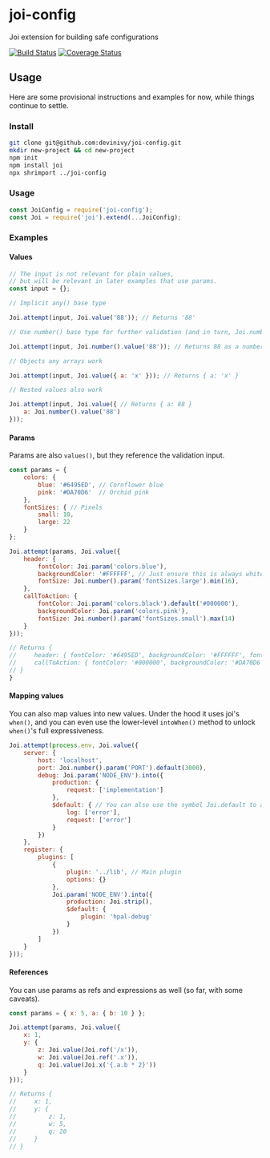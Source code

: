 # joi-config
Joi extension for building safe configurations

[![Build Status](https://travis-ci.org/devinivy/joi-config.svg?branch=master)](https://travis-ci.org/devinivy/joi-config) [![Coverage Status](https://coveralls.io/repos/devinivy/joi-config/badge.svg?branch=master&service=github)](https://coveralls.io/github/devinivy/joi-config?branch=master)

## Usage
Here are some provisional instructions and examples for now, while things continue to settle.

### Install

```sh
git clone git@github.com:devinivy/joi-config.git
mkdir new-project && cd new-project
npm init
npm install joi
npx shrimport ../joi-config
```

### Usage

```js
const JoiConfig = require('joi-config');
const Joi = require('joi').extend(...JoiConfig);
```

### Examples

#### Values

```js
// The input is not relevant for plain values,
// but will be relevant in later examples that use params.
const input = {};

// Implicit any() base type

Joi.attempt(input, Joi.value('88')); // Returns '88'

// Use number() base type for further validation (and in turn, Joi.number()'s type coercion)

Joi.attempt(input, Joi.number().value('88')); // Returns 88 as a number

// Objects any arrays work

Joi.attempt(input, Joi.value({ a: 'x' })); // Returns { a: 'x' }

// Nested values also work

Joi.attempt(input, Joi.value({ // Returns { a: 88 }
    a: Joi.number().value('88')
}));
```

#### Params

Params are also `values()`, but they reference the validation input.

```js
const params = {
    colors: {
        blue: '#6495ED', // Cornflower blue
        pink: '#DA70D6'  // Orchid pink
    },
    fontSizes: { // Pixels
        small: 10,
        large: 22
    }
};

Joi.attempt(params, Joi.value({
    header: {
        fontColor: Joi.param('colors.blue'),
        backgroundColor: '#FFFFFF', // Just ensure this is always white
        fontSize: Joi.number().param('fontSizes.large').min(16),
    },
    callToAction: {
        fontColor: Joi.param('colors.black').default('#000000'),
        backgroundColor: Joi.param('colors.pink'),
        fontSize: Joi.number().param('fontSizes.small').max(14)
    }
}));

// Returns {
//     header: { fontColor: '#6495ED', backgroundColor: '#FFFFFF', fontSize: 22 },
//     callToAction: { fontColor: '#000000', backgroundColor: '#DA70D6', fontSize: 10 }
// }
}

```

#### Mapping values

You can also map values into new values. Under the hood it uses joi's `when()`,
and you can even use the lower-level `intoWhen()` method to unlock `when()`'s full expressiveness.

```js
Joi.attempt(process.env, Joi.value({
    server: {
        host: 'localhost',
        port: Joi.number().param('PORT').default(3000),
        debug: Joi.param('NODE_ENV').into({
            production: {
                request: ['implementation']
            },
            $default: { // You can also use the symbol Joi.default to avoid key conflicts
                log: ['error'],
                request: ['error']
            }
        })
    },
    register: {
        plugins: [
            {
                plugin: '../lib', // Main plugin
                options: {}
            },
            Joi.param('NODE_ENV').into({
                production: Joi.strip(),
                $default: {
                    plugin: 'hpal-debug'
                }
            })
        ]
    }
}));
```

#### References

You can use params as refs and expressions as well (so far, with some caveats).

```js
const params = { x: 5, a: { b: 10 } };

Joi.attempt(params, Joi.value({
    x: 1,
    y: {
        z: Joi.value(Joi.ref('/x')),
        w: Joi.value(Joi.ref('.x')),
        q: Joi.value(Joi.x('{.a.b * 2}'))
    }
}));

// Returns {
//     x: 1,
//     y: {
//         z: 1,
//         w: 5,
//         q: 20
//     }
// }
```
